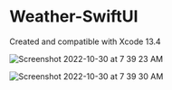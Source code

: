 # Weather-SwiftUI
Created and compatible with Xcode 13.4


![Screenshot 2022-10-30 at 7 39 23 AM](https://user-images.githubusercontent.com/10871811/198878898-5633876d-c16a-4167-8e2e-c3243e7849e0.png)


![Screenshot 2022-10-30 at 7 39 30 AM](https://user-images.githubusercontent.com/10871811/198878896-31120450-71a3-4898-b42c-98b8770b91cb.png)
